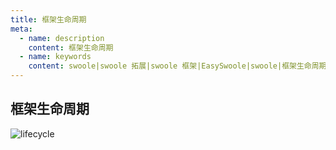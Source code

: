 ```yaml
---
title: 框架生命周期
meta:
  - name: description
    content: 框架生命周期
  - name: keywords
    content: swoole|swoole 拓展|swoole 框架|EasySwoole|swoole|框架生命周期
---
```

## 框架生命周期

![lifecycle](/Images/Passage/lifecycle.png)

